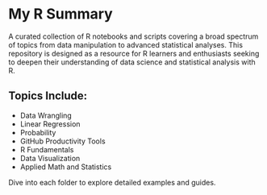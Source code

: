 # My R Summary

A curated collection of R notebooks and scripts covering a broad spectrum of topics from data manipulation to advanced statistical analyses. This repository is designed as a resource for R learners and enthusiasts seeking to deepen their understanding of data science and statistical analysis with R.

## Topics Include:
- Data Wrangling
- Linear Regression
- Probability
- GitHub Productivity Tools
- R Fundamentals
- Data Visualization
- Applied Math and Statistics

Dive into each folder to explore detailed examples and guides.
